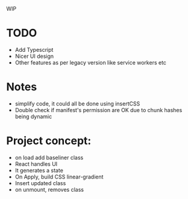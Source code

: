 WIP

# TODO 
- Add Typescript
- Nicer UI design
- Other features as per legacy version like service workers etc

# Notes
- simplify code, it could all be done using insertCSS
- Double check if manifest's permission are OK due to chunk hashes being dynamic

# Project concept:
- on load add baseliner class
- React handles UI
- It generates a state
- On Apply, build CSS linear-gradient
- Insert updated class
- on unmount, removes class
